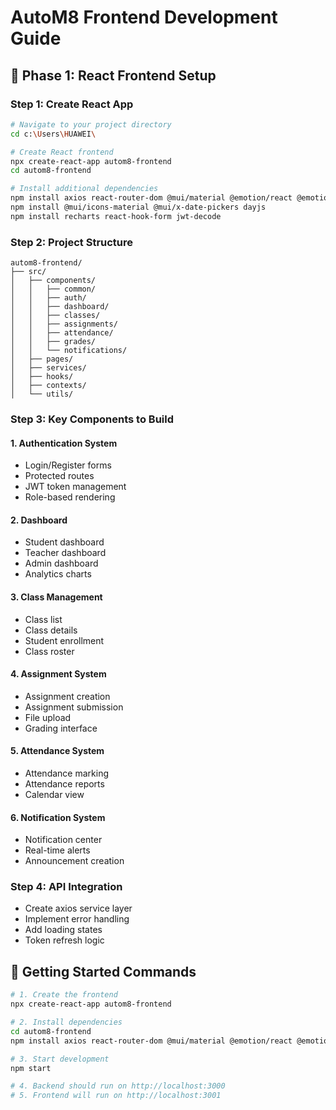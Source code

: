 # AutoM8 Frontend Development Guide

## 🎯 Phase 1: React Frontend Setup

### Step 1: Create React App
```bash
# Navigate to your project directory
cd c:\Users\HUAWEI\

# Create React frontend
npx create-react-app autom8-frontend
cd autom8-frontend

# Install additional dependencies
npm install axios react-router-dom @mui/material @emotion/react @emotion/styled
npm install @mui/icons-material @mui/x-date-pickers dayjs
npm install recharts react-hook-form jwt-decode
```

### Step 2: Project Structure
```
autom8-frontend/
├── src/
│   ├── components/
│   │   ├── common/
│   │   ├── auth/
│   │   ├── dashboard/
│   │   ├── classes/
│   │   ├── assignments/
│   │   ├── attendance/
│   │   ├── grades/
│   │   └── notifications/
│   ├── pages/
│   ├── services/
│   ├── hooks/
│   ├── contexts/
│   └── utils/
```

### Step 3: Key Components to Build

#### 1. Authentication System
- Login/Register forms
- Protected routes
- JWT token management
- Role-based rendering

#### 2. Dashboard
- Student dashboard
- Teacher dashboard
- Admin dashboard
- Analytics charts

#### 3. Class Management
- Class list
- Class details
- Student enrollment
- Class roster

#### 4. Assignment System
- Assignment creation
- Assignment submission
- File upload
- Grading interface

#### 5. Attendance System
- Attendance marking
- Attendance reports
- Calendar view

#### 6. Notification System
- Notification center
- Real-time alerts
- Announcement creation

### Step 4: API Integration
- Create axios service layer
- Implement error handling
- Add loading states
- Token refresh logic

## 🔧 Getting Started Commands

```bash
# 1. Create the frontend
npx create-react-app autom8-frontend

# 2. Install dependencies
cd autom8-frontend
npm install axios react-router-dom @mui/material @emotion/react @emotion/styled @mui/icons-material

# 3. Start development
npm start

# 4. Backend should run on http://localhost:3000
# 5. Frontend will run on http://localhost:3001
```
